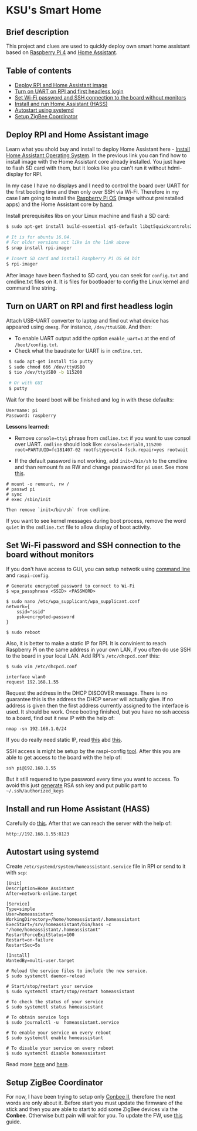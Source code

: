 # KSU's Smart Home


## Brief description
This project and clues are used to quickly deploy own smart home assistant based on
[Raspberry Pi 4](https://www.raspberrypi.com/products/raspberry-pi-4-model-b/) and [Home Assistant](https://www.home-assistant.io/).


## Table of contents
 - [Deploy RPI and Home Assistant image](#deploy-rpi-and-home-assistant-image)
 - [Turn on UART on RPI and first headless login](#turn-on-uart-on-rpi-and-first-headless-login)
 - [Set Wi-Fi password and SSH connection to the board without monitors](#set-wi-fi-password-and-ssh-connection-to-the-board-without-monitors)
 - [Install and run Home Assistant (HASS)](#install-and-run-home-assistant-hass)
 - [Autostart using systemd](#autostart-using-systemd)
 - [Setup ZigBee Coordinator](#setup-zigbee-coordinator)


## Deploy RPI and Home Assistant image
Learn what you shold buy and install to deploy Home Assistant here - [Install Home Assistant Operating System](https://www.home-assistant.io/installation/raspberrypi). In the previous link you can find how to install image with the Home Assistant core already installed. You just have to flash SD card with them, but it looks like you can't run it without hdmi-display for RPI.

In my case I have no displays and I need to control the board over UART for the first booting time and then only over SSH via Wi-Fi.
Therefore in my case I am going to install the [Raspberry Pi OS](https://www.raspberrypi.com/software/) (image without preinstalled apps) and the Home Assistant core by [hand](https://www.home-assistant.io/installation/raspberrypi#install-home-assistant-core).

Install prerequisites libs on your Linux machine and flash a SD card:
```sh
$ sudo apt-get install build-essential qt5-default libqt5quickcontrols2-5 libqt5multimedia5 libqt5webengine5 libqt5quick5 libqt5qml5

# It is for ubuntu 16.04.
# For older versions act like in the link above
$ snap install rpi-imager

# Insert SD card and install Raspberry Pi OS 64 bit
$ rpi-imager
```

After image have been flashed to SD card, you can seek for `config.txt` and cmdline.txt files on it. It is files for bootloader to config the Linux kernel and command line string.


## Turn on UART on RPI and first headless login
Attach USB-UART converter to laptop and find out what device has appeared using `dmesg`. For instance, `/dev/ttuUSB0`. And then:
 - To enable UART output add the option `enable_uart=1` at the end of `/boot/config.txt`.
 - Check what the baudrate for UART is in `cmdline.txt`.

```sh
 $ sudo apt-get install tio putty
 $ sudo chmod 666 /dev/ttyUSB0
 $ tio /dev/ttyUSB0 -b 115200

 # Or with GUI
 $ putty
```
 Wait for the board boot will be finished and log in with these defaults:
 ```
 Username: pi
 Password: raspberry
 ```
**Lessons learned:**
 - Remove `console=tty1` phrase from `cmdline.txt` if you want to use consol over UART. `cmdline` should look like: `console=serial0,115200 root=PARTUUID=fc181407-02 rootfstype=ext4 fsck.repair=yes rootwait`

 - If the default password is not working, add `init=/bin/sh` to the cmdline and than remount fs as RW and change password for `pi` user. See more [this](https://windowsreport.com/raspberry-pi-password-not-working/).
 ```
# mount -o remount, rw / 
# passwd pi
# sync
# exec /sbin/init

Then remove `init=/bin/sh` from cmdline.
 ```

If you want to see kernel messages during boot process, remove the word `quiet` in the `cmdline.txt` file to allow display of boot activity.


## Set Wi-Fi password and SSH connection to the board without monitors
If you don't have access to GUI, you can setup netwotk using [command line](https://www.raspberrypi.com/documentation/computers/configuration.html#using-the-command-line) and `raspi-config`.
```
# Generate encrypted password to connect to Wi-Fi
$ wpa_passphrase <SSID> <PASSWORD>

$ sudo nano /etc/wpa_supplicant/wpa_supplicant.conf
network={
	ssid="ssid"
	psk=encrypted-password
}

$ sudo reboot
```
Also, it is better to make a static IP for RPI. It is convinient to reach Raspberry Pi on the same address in your own LAN, if you often do use SSH to the board in your local LAN. Add RPI's `/etc/dhcpcd.conf` this:
```
$ sudo vim /etc/dhcpcd.conf

interface wlan0
request 192.168.1.55
```
Request the address in the DHCP DISCOVER message. There is no guarantee this is the address the DHCP server will actually give. If no address is given then the first address currently assigned to the interface is used.
It should be work. Once booting finished, but you have no ssh access to a board, find out it new IP with the help of:
```
nmap -sn 192.168.1.0/24
```
If you do really need static IP, read [this](https://www.ionos.com/digitalguide/server/configuration/provide-raspberry-pi-with-a-static-ip-address/) abd [this](https://raspberrypi.stackexchange.com/questions/37920/how-do-i-set-up-networking-wifi-static-ip-address-on-raspbian-raspberry-pi-os/74428#74428).

SSH access is might be setup by the raspi-config [tool](https://phoenixnap.com/kb/enable-ssh-raspberry-pi#ftoc-heading-4).
After this you are able to get access to the board with the help of:
```
ssh pi@192.168.1.55
```
But it still requered to type password every time you want to access.
To avoid this just [generate](https://danidudas.medium.com/how-to-connect-to-raspberry-pi-via-ssh-without-password-using-ssh-keys-3abd782688a) RSA ssh key and put public part to `~/.ssh/authorized_keys`


## Install and run Home Assistant (HASS)
Carefully do [this](https://www.home-assistant.io/installation/raspberrypi#install-home-assistant-core).
After that we can reach the server with the help of:
```
http://192.168.1.55:8123
```


## Autostart using systemd
Create `/etc/systemd/system/homeassistant.service` file in RPI or send to it with `scp`:
```
[Unit]
Description=Home Assistant
After=network-online.target

[Service]
Type=simple
User=homeassistant
WorkingDirectory=/home/homeassistant/.homeassistant
ExecStart=/srv/homeassistant/bin/hass -c "/home/homeassistant/.homeassistant"
RestartForceExitStatus=100
Restart=on-failure
RestartSec=5s

[Install]
WantedBy=multi-user.target
```

```
# Reload the service files to include the new service.
$ sudo systemctl daemon-reload

# Start/stop/restart your service
$ sudo systemctl start/stop/restart homeassistant

# To check the status of your service
$ sudo systemctl status homeassistant

# To obtain service logs
$ sudo journalctl -u  homeassistant.service

# To enable your service on every reboot
$ sudo systemctl enable homeassistant

# To disable your service on every reboot
$ sudo systemctl disable homeassistant
```
Read more [here](https://www.shubhamdipt.com/blog/how-to-create-a-systemd-service-in-linux/) and [here](https://community.home-assistant.io/t/autostart-using-systemd/199497).


## Setup ZigBee Coordinator
For now, I have been trying to setup only [Conbee II](https://phoscon.de/en/conbee2), therefore the next words are only about it. Before start you must update the firmware of the stick and then you are able to start to add some ZigBee devices via the **Conbee**. Otherwise butt pain will wait for you. To update the FW, use [this](https://github.com/dresden-elektronik/deconz-rest-plugin/wiki/Update-deCONZ-manually) guide.

